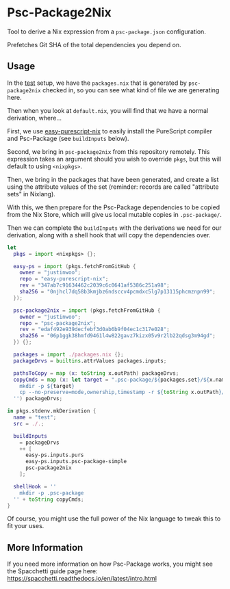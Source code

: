 # Psc-Package2Nix

Tool to derive a Nix expression from a `psc-package.json` configuration.

Prefetches Git SHA of the total dependencies you depend on.

## Usage

In the [test](./test) setup, we have the `packages.nix` that is generated by `psc-package2nix` checked in, so you can see what kind of file we are generating here.

Then when you look at `default.nix`, you will find that we have a normal derivation, where...

First, we use [easy-purescript-nix](https://github.com/justinwoo/easy-purescript-nix) to easily install the PureScript compiler and Psc-Package (see `buildInputs` below).

Second, we bring in `psc-package2nix` from this repository remotely. This expression takes an argument should you wish to override `pkgs`, but this will default to using `<nixpkgs>`.

Then, we bring in the packages that have been generated, and create a list using the attribute values of the set (reminder: records are called "attribute sets" in Nixlang).

With this, we then prepare for the Psc-Package dependencies to be copied from the Nix Store, which will give us local mutable copies in `.psc-package/`.

Then we can complete the `buildInputs` with the derivations we need for our derivation, along with a shell hook that will copy the dependencies over.

```nix
let
  pkgs = import <nixpkgs> {};

  easy-ps = import (pkgs.fetchFromGitHub {
    owner = "justinwoo";
    repo = "easy-purescript-nix";
    rev = "347ab7c91634462c2039c6c0641af5386c251a98";
    sha256 = "0njhcl7dq58b3kmjbz6ndsccv4pcmdxc5lg7p13115phcmznpn99";
  });

  psc-package2nix = import (pkgs.fetchFromGitHub {
    owner = "justinwoo";
    repo = "psc-package2nix";
    rev = "edaf492e939decfebf3d0ab6b9f04ec1c317e028";
    sha256 = "06p1ggk38hmfd9461l4w822gavz7kizx05v9r2lb22qdsg3m94gd";
  }) {};

  packages = import ./packages.nix {};
  packageDrvs = builtins.attrValues packages.inputs;

  pathsToCopy = map (x: toString x.outPath) packageDrvs;
  copyCmds = map (x: let target = ".psc-package/${packages.set}/${x.name}/${x.version}"; in ''
    mkdir -p ${target}
    cp --no-preserve=mode,ownership,timestamp -r ${toString x.outPath}/* ${target}
  '') packageDrvs;

in pkgs.stdenv.mkDerivation {
  name = "test";
  src = ./.;

  buildInputs
    = packageDrvs
    ++ [
      easy-ps.inputs.purs
      easy-ps.inputs.psc-package-simple
      psc-package2nix
    ];

  shellHook = ''
    mkdir -p .psc-package
  '' + toString copyCmds;
}
```

Of course, you might use the full power of the Nix language to tweak this to fit your uses.

## More Information

If you need more information on how Psc-Package works, you might see the Spacchetti guide page here: <https://spacchetti.readthedocs.io/en/latest/intro.html>
